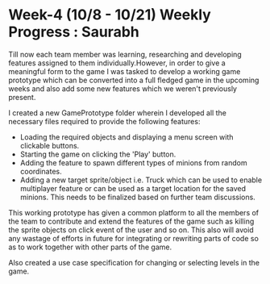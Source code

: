 # Week-4 (10/8 - 10/21) Weekly Progress : Saurabh

Till now each team member was learning, researching and developing features assigned to them individually.However,
in order to give a meaningful form to the game I was tasked to develop a working game prototype which can be 
converted into a full fledged game in the upcoming weeks and also add some new features which we weren't previously present.

I created a new GamePrototype folder wherein I developed all the necessary files required to provide the following 
features:
* Loading the required objects and displaying a menu screen with clickable buttons.
* Starting the game on clicking the 'Play' button.
* Adding the feature to spawn different types of minions from random coordinates.
* Adding a new target sprite/object i.e. Truck which can be used to enable multiplayer feature or can be used as a target 
location for the saved minions. This needs to be finalized based on further team discussions.

This working prototype has given a common platform to all the members of the team to contribute and extend the features of the 
game such as killing the sprite objects on click event of the user and so on. This also will avoid any wastage of efforts in 
future for integrating or rewriting parts of code so as to work together with other parts of the game.

Also created a use case specification for changing or selecting levels in the game.
